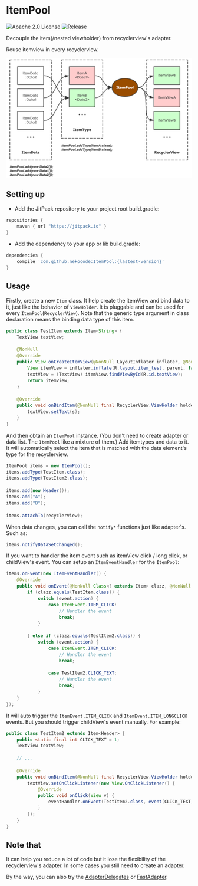 # ItemPool
[![Apache 2.0 License](https://img.shields.io/badge/license-Apache%202.0-blue.svg?style=flat)](http://www.apache.org/licenses/LICENSE-2.0.html) [![Release](https://img.shields.io/github/release/nekocode/ItemPool.svg?label=Jitpack)](https://jitpack.io/#nekocode/ItemPool)

Decouple the item(/nested viewholder) from recyclerview's adapter. 

Reuse itemview in every recyclerview.

![description](art/description.png)

## Setting up
- Add the JitPack repository to your project root build.gradle:
```gradle
repositories {
    maven { url "https://jitpack.io" }
}
```

- Add the dependency to your app or lib build.gradle:
```gradle
dependencies {
    compile 'com.github.nekocode:ItemPool:{lastest-version}'
}
```

## Usage

Firstly, create a new `Item` class. It help create the itemView and bind data to it, just like the behavior of `ViewHolder`. It is pluggable and can be used for every `ItemPool`(`RecyclerView`). Note that the generic type argument in class declaration means the binding data type of this item.

```java
public class TestItem extends Item<String> {
    TextView textView;

    @NonNull
    @Override
    public View onCreateItemView(@NonNull LayoutInflater inflater, @NonNull ViewGroup parent) {
        View itemView = inflater.inflate(R.layout.item_test, parent, false);
        textView = (TextView) itemView.findViewById(R.id.textView);
        return itemView;
    }

    @Override
    public void onBindItem(@NonNull final RecyclerView.ViewHolder holder, @NonNull String s, ItemEventHandler eventHandler) {
        textView.setText(s);
    }
}
```

And then obtain an `ItemPool` instance. (You don't need to create adapter or data list. The `ItemPool` like a mixture of them.) Add itemtypes and data to it. It will automatically select the item that is matched with the data element's type for the recyclerview.

```java
ItemPool items = new ItemPool();
items.addType(TestItem.class);
items.addType(TestItem2.class);

items.add(new Header());
items.add("A");
items.add("B");

items.attachTo(recyclerView);
```

When data changes, you can call the `notify*` functions just like adapter's. Such as:

```java
items.notifyDataSetChanged();
```

If you want to handler the item event such as itemView click / long click, or childView's event. You can setup an `ItemEventHandler` for the `ItemPool`:

```java
items.onEvent(new ItemEventHandler() {
    @Override
    public void onEvent(@NonNull Class<? extends Item> clazz, @NonNull ItemEvent event) {
        if (clazz.equals(TestItem.class)) {
            switch (event.action) {
                case ItemEvent.ITEM_CLICK:
                    // Handler the event
                    break;
            }

        } else if (clazz.equals(TestItem2.class)) {
            switch (event.action) {
                case ItemEvent.ITEM_CLICK:
                    // Handler the event
                    break;

                case TestItem2.CLICK_TEXT:
                    // Handler the event
                    break;
            }
    }
});
```

It will auto trigger the `ItemEvent.ITEM_CLICK` and `ItemEvent.ITEM_LONGCLICK` events. But you should trigger childView's event manually. For example:

```java
public class TestItem2 extends Item<Header> {
    public static final int CLICK_TEXT = 1;
    TextView textView;

    // ...

    @Override
    public void onBindItem(@NonNull final RecyclerView.ViewHolder holder, @NonNull Header header, final ItemEventHandler eventHandler) {
        textView.setOnClickListener(new View.OnClickListener() {
            @Override
            public void onClick(View v) {
                eventHandler.onEvent(TestItem2.class, event(CLICK_TEXT, null));
            }
        });
    }
}
```

## Note that

It can help you reduce a lot of code but it lose the flexibility of the recyclerview's adapter. In some cases you still need to create an adapter.

By the way, you can also try the [AdapterDelegates](https://github.com/sockeqwe/AdapterDelegates) or [FastAdapter](https://github.com/mikepenz/FastAdapter).
